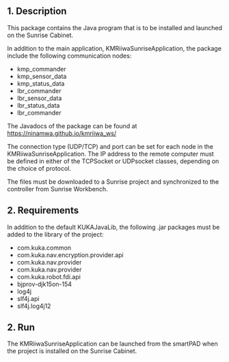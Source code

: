 ## 1. Description

This package contains the Java program that is to be installed and launched on the Sunrise Cabinet. 

In addition to the main application, KMRiiwaSunriseApplication, the package include the following communication nodes:

- kmp_commander
- kmp_sensor_data
- kmp_status_data
- lbr_commander
- lbr_sensor_data
- lbr_status_data
- lbr_commander

The Javadocs of the package can be found at https://ninamwa.github.io/kmriiwa_ws/

The connection type (UDP/TCP) and port can be set for each node in the KMRiiwaSunriseApplication. 
The IP address to the remote computer must be defined in either of the TCPSocket or UDPsocket classes, depending on the choice of protocol. 

The files must be downloaded to a Sunrise project and synchronized to the controller from Sunrise Workbench. 

## 2. Requirements
In addition to the default KUKAJavaLib, the following .jar packages must be added to the library of the project:

- com.kuka.common
- com.kuka.nav.encryption.provider.api
- com.kuka.nav.provider
- com.kuka.nav.provider
- com.kuka.robot.fdi.api
- bjprov-djk15on-154
- log4j
- slf4j.api
- slf4j.log4j12

## 2. Run
The KMRiiwaSunriseApplication can be launched from the smartPAD when the project is installed on the Sunrise Cabinet.
